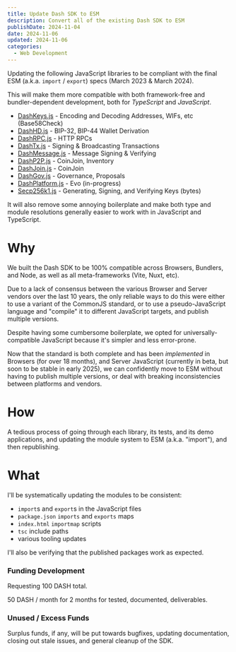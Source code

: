 ```yaml
---
title: Update Dash SDK to ESM
description: Convert all of the existing Dash SDK to ESM
publishDate: 2024-11-04
date: 2024-11-06
updated: 2024-11-06
categories:
  - Web Development
---
```


Updating the following JavaScript libraries to be compliant with the final ESM
(a.k.a. `import` / `export`) specs (March 2023 & March 2024).

This will make them more compatible with both framework-free and
bundler-dependent development, both for _TypeScript_ and _JavaScript_.

- [DashKeys.js][dashkeys] - Encoding and Decoding Addresses, WIFs, etc
  (Base58Check)
- [DashHD.js][dashhd] - BIP-32, BIP-44 Wallet Derivation
- [DashRPC.js][dashrpc] - HTTP RPCs
- [DashTx.js][dashtx] - Signing & Broadcasting Transactions
- [DashMessage.js][dashmessage] - Message Signing & Verifying
- [DashP2P.js][dashp2p] - CoinJoin, Inventory
- [DashJoin.js][dashjoin] - CoinJoin
- [DashGov.js][dashgov] - Governance, Proposals
- [DashPlatform.js][dashplatform] - Evo (in-progress)
- [Secp256k1.js][secp256k1] - Generating, Signing, and Verifying Keys (bytes)

[dashkeys]: https://github.com/dashhive/dashkeys.js
[dashhd]: https://github.com/dashhive/dashhd.js
[dashrpc]: https://github.com/dashhive/dashrpc.js
[dashtx]: https://github.com/dashhive/dashtx.js
[dashmessage]: https://github.com/dashhive/dashmessage.js
[dashp2p]: https://github.com/dashhive/dashp2p.js
[dashjoin]: https://github.com/dashhive/dashjoin.js
[dashgov]: https://github.com/dashhive/dashgov.js
[dashplatform]: https://github.com/dashhive/dashplatform.js
[secp256k1]: https://github.com/dashhive/secp256k1.js

It will also remove some annoying boilerplate and make both type and module
resolutions generally easier to work with in JavaScript and TypeScript.

# Why

We built the Dash SDK to be 100% compatible across Browsers, Bundlers, and Node,
as well as all meta-frameworks (Vite, Nuxt, etc).

Due to a lack of consensus between the various Browser and Server vendors over
the last 10 years, the only reliable ways to do this were either to use a
variant of the CommonJS standard, or to use a pseudo-JavaScript language and
"compile" it to different JavaScript targets, and publish multiple versions.

Despite having some cumbersome boilerplate, we opted for universally-compatible
JavaScript because it's simpler and less error-prone.

Now that the standard is both complete and has been _implemented_ in Browsers
(for over 18 months), and Server JavaScript (currently in beta, but soon to be
stable in early 2025), we can confidently move to ESM without having to publish
multiple versions, or deal with breaking inconsistencies between platforms and
vendors.

# How

A tedious process of going through each library, its tests, and its demo
applications, and updating the module system to ESM (a.k.a. "import"), and then
republishing.

# What

I'll be systematically updating the modules to be consistent:

- `import`s and `export`s in the JavaScript files
- `package.json` `imports` and `exports` maps
- `index.html` `importmap` scripts
- `tsc` include paths
- various tooling updates

I'll also be verifying that the published packages work as expected.

### Funding Development

Requesting 100 DASH total.

50 DASH / month for 2 months for tested, documented, deliverables.

### Unused / Excess Funds

Surplus funds, if any, will be put towards bugfixes, updating documentation,
closing out stale issues, and general cleanup of the SDK.
